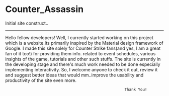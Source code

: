 # Counter_Assassin
Initial site construct..
*************************************************************************************************************************
Hello fellow developers! Well, I currently started working on this project which is a website.Its primarily inspired by the Material design
framework of Google. I made this site solely for Counter Strike fans(and yes, I am a great fan of it too!) for providing them info. related
to event schedules, various insights of the game, tutorials and other such stuffs. The site is currently in the developing stage and there's
much work needed to be done especially implementing interactivity. So, I welcome anyone to check it out, review it and suggest better ideas 
that would mm..improve the usability and productivity of the site even more. 
                                                         
                                                         Thank You!

